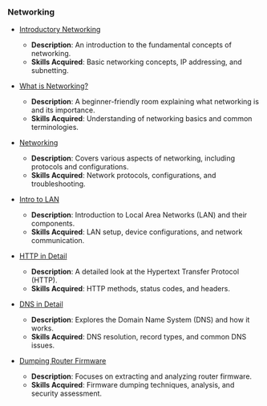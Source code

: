 ### Networking

- [Introductory Networking](https://tryhackme.com/room/introtonetworking)
  - **Description**: An introduction to the fundamental concepts of networking.
  - **Skills Acquired**: Basic networking concepts, IP addressing, and subnetting.

- [What is Networking?](https://tryhackme.com/room/whatisnetworking)
  - **Description**: A beginner-friendly room explaining what networking is and its importance.
  - **Skills Acquired**: Understanding of networking basics and common terminologies.

- [Networking](https://tryhackme.com/room/networking)
  - **Description**: Covers various aspects of networking, including protocols and configurations.
  - **Skills Acquired**: Network protocols, configurations, and troubleshooting.

- [Intro to LAN](https://tryhackme.com/room/intro2lan)
  - **Description**: Introduction to Local Area Networks (LAN) and their components.
  - **Skills Acquired**: LAN setup, device configurations, and network communication.

- [HTTP in Detail](https://tryhackme.com/room/httpindetail)
  - **Description**: A detailed look at the Hypertext Transfer Protocol (HTTP).
  - **Skills Acquired**: HTTP methods, status codes, and headers.

- [DNS in Detail](https://tryhackme.com/room/dnsindetail)
  - **Description**: Explores the Domain Name System (DNS) and how it works.
  - **Skills Acquired**: DNS resolution, record types, and common DNS issues.

- [Dumping Router Firmware](https://tryhackme.com/room/routerfirmware101)
  - **Description**: Focuses on extracting and analyzing router firmware.
  - **Skills Acquired**: Firmware dumping techniques, analysis, and security assessment.
